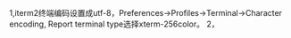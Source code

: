 1,iterm2终端编码设置成utf-8，Preferences->Profiles->Terminal->Character encoding, Report terminal type选择xterm-256color。
2，
